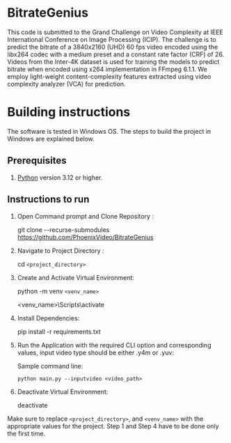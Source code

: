 # BitrateGenius

This code is submitted to the Grand Challenge on Video Complexity at IEEE International Conference on Image Processing (ICIP). 
The challenge is to predict the bitrate of a 3840x2160 (UHD) 60 fps video encoded using the libx264 codec with a medium preset and a constant rate factor (CRF) of 26. 
Videos from the Inter-4K dataset is used for training the models to predict bitrate when encoded using x264 implementation in FFmpeg 6.1.1. 
We employ light-weight content-complexity features extracted using video complexity analyzer (VCA) for prediction. 

# Building instructions

The software is tested in Windows OS. The steps to build the project in Windows are explained below.

## Prerequisites
 1. [Python](https://www.python.org/) version 3.12 or higher.

## Instructions to run 

  1. Open Command prompt and Clone Repository :
  
     git clone --recurse-submodules https://github.com/PhoenixVideo/BitrateGenius

  2. Navigate to Project Directory :

     cd `<project_directory>`
	 
  3. Create and Activate Virtual Environment:

     python -m venv `<venv_name>`
     
     <venv_name>\Scripts\activate

  4. Install Dependencies:

     pip install -r requirements.txt

  6. Run the Application with the required CLI option and corresponding values, input video type should be either .y4m or .yuv:

     Sample command line:

     `python main.py --inputvideo <video_path>`

  7. Deactivate Virtual Environment:
  
     deactivate


Make sure to replace `<project_directory>`, and `<venv_name>` with the appropriate values for the project. Step 1 and Step 4 have to be done only the first time.

